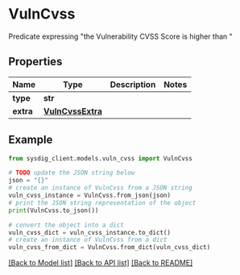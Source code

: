 # VulnCvss

Predicate expressing \"the Vulnerability CVSS Score is higher than <value>\" 

## Properties

Name | Type | Description | Notes
------------ | ------------- | ------------- | -------------
**type** | **str** |  | 
**extra** | [**VulnCvssExtra**](VulnCvssExtra.md) |  | 

## Example

```python
from sysdig_client.models.vuln_cvss import VulnCvss

# TODO update the JSON string below
json = "{}"
# create an instance of VulnCvss from a JSON string
vuln_cvss_instance = VulnCvss.from_json(json)
# print the JSON string representation of the object
print(VulnCvss.to_json())

# convert the object into a dict
vuln_cvss_dict = vuln_cvss_instance.to_dict()
# create an instance of VulnCvss from a dict
vuln_cvss_from_dict = VulnCvss.from_dict(vuln_cvss_dict)
```
[[Back to Model list]](../README.md#documentation-for-models) [[Back to API list]](../README.md#documentation-for-api-endpoints) [[Back to README]](../README.md)



